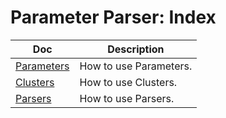 # Parameter Parser: Index

|Doc|Description|
|---|---|
|[Parameters](./Parameters.md)|How to use Parameters.|
|[Clusters](./Clusters.md)|How to use Clusters.|
|[Parsers](./Parsers.md)|How to use Parsers.|